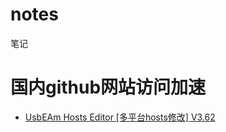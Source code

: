 # notes
笔记

# 国内github网站访问加速
- [UsbEAm Hosts Editor [多平台hosts修改] V3.62](https://www.dogfight360.com/blog/475/)
